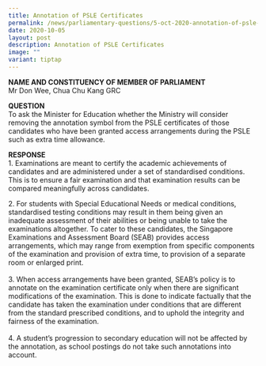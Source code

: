 ```yaml
---
title: Annotation of PSLE Certificates
permalink: /news/parliamentary-questions/5-oct-2020-annotation-of-psle-certificates/
date: 2020-10-05
layout: post
description: Annotation of PSLE Certificates
image: ""
variant: tiptap
---
```

<p><strong>NAME AND CONSTITUENCY OF MEMBER OF PARLIAMENT</strong>
<br>Mr Don Wee, Chua Chu Kang GRC</p>
<p><strong>QUESTION</strong>
<br>To ask the Minister for Education whether the Ministry will consider removing
the annotation symbol from the PSLE certificates of those candidates who
have been granted access arrangements during the PSLE such as extra time
allowance.</p>
<p><strong>RESPONSE</strong>
<br>1. Examinations are meant to certify the academic achievements of candidates
and are administered under a set of standardised conditions. This is to
ensure a fair examination and that examination results can be compared
meaningfully across candidates.</p>
<p>2. For students with Special Educational Needs or medical conditions,
standardised testing conditions may result in them being given an inadequate
assessment of their abilities or being unable to take the examinations
altogether. To cater to these candidates, the Singapore Examinations and
Assessment Board (SEAB) provides access arrangements, which may range from
exemption from specific components of the examination and provision of
extra time, to provision of a separate room or enlarged print.
<br>
<br>3. When access arrangements have been granted, SEAB’s policy is to annotate
on the examination certificate only when there are significant modifications
of the examination. This is done to indicate factually that the candidate
has taken the examination under conditions that are different from the
standard prescribed conditions, and to uphold the integrity and fairness
of the examination.
<br>
<br>4. A student’s progression to secondary education will not be affected
by the annotation, as school postings do not take such annotations into
account.</p>